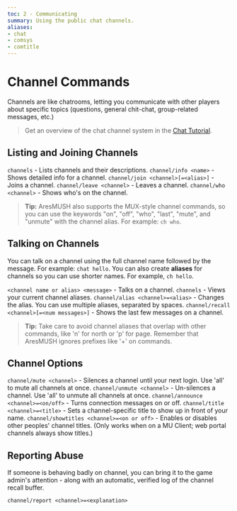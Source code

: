 ```yaml
---
toc: 2 - Communicating
summary: Using the public chat channels.
aliases:
- chat
- comsys
- comtitle
---
```

# Channel Commands

Channels are like chatrooms, letting you communicate with other players about specific topics (questions, general chit-chat, group-related messages, etc.)

> Get an overview of the chat channel system in the [Chat Tutorial](/help/chat_tutorial).

## Listing and Joining Channels

`channels` - Lists channels and their descriptions.
`channel/info <name>` - Shows detailed info for a channel.
`channel/join <channel>[=<alias>]` - Joins a channel.
`channel/leave <channel>` - Leaves a channel.
`channel/who <channel>` - Shows who's on the channel.

> **Tip:** AresMUSH also supports the MUX-style channel commands, so you can use the keywords "on", "off", "who", "last", "mute", and "unmute" with the channel alias.  For example:  `ch who`.

## Talking on Channels

You can talk on a channel using the full channel name followed by the message.  For example: `chat hello`.  You can also create **aliases** for channels so you can use shorter names.  For example, `ch hello`.

`<channel name or alias> <message>` - Talks on a channel.
`channels` - Views your current channel aliases.
`channel/alias <channel>=<alias>` - Changes the alias.  You can use multiple aliases, separated by spaces.
`channel/recall <channel>[=<num messages>]` - Shows the last few messages on a channel.

> **Tip:** Take care to avoid channel aliases that overlap with other commands, like 'n' for north or 'p' for page.  Remember that AresMUSH ignores prefixes like '+' on commands.

## Channel Options

`channel/mute <channel>` - Silences a channel until your next login.  Use 'all' to mute all channels at once.
`channel/unmute <channel>` - Un-silences a channel. Use 'all' to unmute all channels at once.
`channel/announce <channel>=<on/off>` - Turns connection messages on or off.
`channel/title <channel>=<title>` - Sets a channel-specific title to show up in front of your name.
`channel/showtitles <channel>=<on or off>` - Enables or disables other peoples' channel titles. (Only works when on a MU Client; web portal channels always show titles.)

## Reporting Abuse

If someone is behaving badly on channel, you can bring it to the game admin's attention - along with an automatic, verified log of the channel recall buffer.  

`channel/report <channel>=<explanation>`